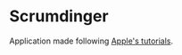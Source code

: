 # Scrumdinger

Application made following [Apple's tutorials](https://developer.apple.com/tutorials/app-dev-training).
